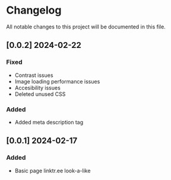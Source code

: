 # Changelog

All notable changes to this project will be documented in this file.

## [0.0.2] 2024-02-22

### Fixed
- Contrast issues
- Image loading performance issues
- Accesibility issues
- Deleted unused CSS

### Added
- Added meta description tag

## [0.0.1] 2024-02-17

### Added
- Basic page linktr.ee look-a-like

